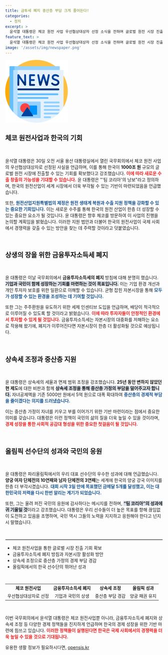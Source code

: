 ```yaml
---
title: 금투세 폐지 중산층 부담 크게 줄어든다!
categories:
  - 정치
excerpt: >
  윤석열 대통령은 체코 원전 사업 우선협상대상자 선정 소식을 전하며 글로벌 원전 시장 진출의 기틀을 마련했다고 강조했다. 그는 금융투자소득세 폐지와 상속세 조정 방침도 발표, 한국 경제의 성장과 중산층 지지를 위한 정책 방향을 제시했다.
feature_text: >
  윤석열 대통령은 체코 원전 사업 우선협상대상자 선정 소식을 전하며 글로벌 원전 시장 진출의 기틀을 마련했다고 강조했다. 그는 금융투자소득세 폐지와 상속세 조정 방침도 발표, 한국 경제의 성장과 중산층 지지를 위한 정책 방향을 제시했다.
image: '/assets/img/newspaper.png'
---
```


<p><img src="/assets/img/newspaper.png" alt="kimp 속보" /></p>

<h2 data-ke-size="size26">체코 원전사업과 한국의 기회</h2>

<p data-ke-size="size16">&nbsp;</p>

<p>윤석열 대통령은 30일 오전 서울 용산 대통령실에서 열린 국무회의에서 체코 원전 사업의 우선협상대상자로 선정된 사실을 언급하며, 이를 통해 한국이 <b>1000조 원</b> 규모의 글로벌 원전 시장에 진출할 수 있는 기회를 확보했다고 강조했습니다. <b><span style="color: #ee2323;">이에 따라 새로운 수출 창출의 가능성을 기대할 수 있습니다.</span></b> 윤 대통령은 "'팀 코리아'의 낭보"라고 정의하며, 한국의 원전산업이 세계 시장에서 더욱 부각될 수 있는 기반이 마련되었음을 언급했습니다. </p>

<p>또한, <b><span style="color: #1a5490;">원전산업지원특별법의 제정은 원전 생태계 복원과 수출 지원 정책을 강화할 수 있는 중요한 기회입니다.</span></b> 이는 새로운 수주를 통해 한국의 원전 산업이 한층 더 성장할 수 있는 중요한 요소가 될 것입니다. 윤 대통령은 향후 체코를 방문하여 이 사업의 진행을 논의할 계획임을 밝혔습니다. 이러한 지원 법안과 더불어 한국의 원전사업이 국제 사회에서 경쟁력을 갖출 수 있는 방안을 찾는 데 주력할 것이라고 덧붙였습니다.</p>

<p data-ke-size="size16">&nbsp;</p>

<h2 data-ke-size="size26">상생의 장을 위한 금융투자소득세 폐지</h2>

<p data-ke-size="size16">&nbsp;</p>

<p>윤 대통령은 이날 국무회의에서 <b>금융투자소득세의 폐지</b> 방침에 대해 분명히 했습니다. <b><span style="background-color: #21538527;">기업과 국민이 함께 성장하는 기회를 마련하는 것이 목표입니다.</span></b> 이는 기업 환경 개선과 개인 투자자 보호를 위한 일환으로 이해할 수 있습니다. 균형 잡힌 자본시장을 통해 <b><span style="color: #1a5490;">모두가 성장할 수 있는 환경을 조성하는 데 기여할 것입니다.</span></b></p>

<p>또한 그는 주주환원을 유도하기 위한 세제 인센티브 도입을 언급하며, 배당이 적극적으로 이루어질 수 있도록 할 것이라고 밝혔습니다. <b><span style="color: #ee2323;">이에 따라 투자자들이 안정적인 환경에서 투자할 수 있게 될 것입니다.</span></b> 금융투자소득세는 자본시장의 대중화를 저해하는 요소로 작용해 왔기에, 폐지가 이루어진다면 자본시장이 한층 더 활성화될 것으로 예상됩니다.</p>

<p data-ke-size="size16">&nbsp;</p>

<h2 data-ke-size="size26">상속세 조정과 중산층 지원</h2>

<p data-ke-size="size16">&nbsp;</p>

<p>윤 대통령은 상속세의 세율과 면제 범위 조정을 강조했습니다. <b>25년 동안 변하지 않았던 현 제도</b>에 대한 비판과 함께 <b><span style="background-color: #21538527;">상속세 조정을 통해 중산층 가정의 부담을 덜어주고자 합니다.</span></b> 자녀공제액을 기존 5000만 원에서 5억 원으로 대폭 확대하여 <b><span style="color: #1a5490;">중산층의 경제적 부담을 줄이겠다는 의지를 드러냈습니다.</span></b></p>

<p>이는 중산층 가정이 자녀를 키우고 부를 이어가기 위한 기반 마련이라는 점에서 중요한 의미를 갖습니다. 대통령은 이런 정책이 국민의 삶의 질을 더욱 높일 수 있을 것이라며, <b><span style="color: #ee2323;">경제 성장을 통한 사회적 공감대 형성을 위한 중요한 첫걸음이 될 것입니다.</span></b></p>

<p data-ke-size="size16">&nbsp;</p>

<h2 data-ke-size="size26">올림픽 선수단의 성과와 국민의 응원</h2>

<p data-ke-size="size16">&nbsp;</p>

<p>윤 대통령은 파리올림픽에서의 우리 대표 선수단의 우수한 성과에 대해 언급했습니다. <b>양궁 여자 단체전의 10연패와 남자 단체전의 3연패</b>는 세계에 한국의 양궁 강국 이미지를 한층 더 부각시켰습니다. <b><span style="color: #1a5490;">대회 시작 3일 만에 목표했던 금메달 5개를 달성했고, 이는 대한민국의 저력을 다시 한번 알리는 계기가 되었습니다.</span></b></p>

<p>또한, 그는 울려 퍼진 국민의 응원에 감사하다는 메시지를 전하며, <b><span style="background-color: #21538527;">“팀 코리아”의 성과에 귀 기울일 것</span></b>이라고 강조했습니다. 대통령은 우리 선수들이 더 높은 목표를 향해 끊임없이 도전하고 있음을 조명하며, 국민 역시 그들의 노력을 지지하고 응원해야 한다고 넌지시 말했습니다.</p>

<p data-ke-size="size16">&nbsp;</p>

<hr style="border: 1px solid #c0c0c0;"/>

<ul>
  <li>체코 원전사업을 통한 글로벌 시장 진출 기회 확보</li>
  <li>금융투자소득세 폐지 방침과 자본시장 활성화 방안</li>
  <li>상속세 조정으로 중산층 가정의 경제 부담 경감</li>
  <li>올림픽에서의 한국 선수단의 뛰어난 성과</li>
</ul>

<p data-ke-size="size16">&nbsp;</p>

<table style="width: 100%; border-collapse: collapse;">
  <tbody>
    <tr>
      <td style="text-align: center; height: 17px;"><b>체코 원전사업</b></td>
      <td style="text-align: center; height: 17px;"><b>금융투자소득세 폐지</b></td>
      <td style="text-align: center; height: 17px;"><b>상속세 조정</b></td>
      <td style="text-align: center; height: 17px;"><b>올림픽 성과</b></td>
    </tr>
    <tr>
      <td style="text-align: center; height: 17px;">우선협상대상자로 선정</td>
      <td style="text-align: center; height: 17px;">기업과 국민의 상생</td>
      <td style="text-align: center; height: 17px;">중산층 부담 경감</td>
      <td style="text-align: center; height: 17px;">양궁 패권 유지</td>
    </tr>
  </tbody>
</table>

<p data-ke-size="size16">&nbsp;</p> 

<p>이번 국무회의에서 윤석열 대통령은 체코 원전사업뿐 아니라, 금융투자소득세 폐지와 상속세 조정 등 다양한 경제 정책들을 진지하게 언급하며 한국의 경제 성장을 위한 기반 마련에 힘쓰고 있습니다. <b><span style="color: #ee2323;">이러한 정책들이 실행된다면 한국은 국제 사회에서의 경쟁력을 더욱 높일 수 있을 것으로 기대됩니다.</span></b></p>
유용한 생활 정보가 필요하시다면, <a href="https://opensis.kr" rel="dofollow">opensis.kr</a>


